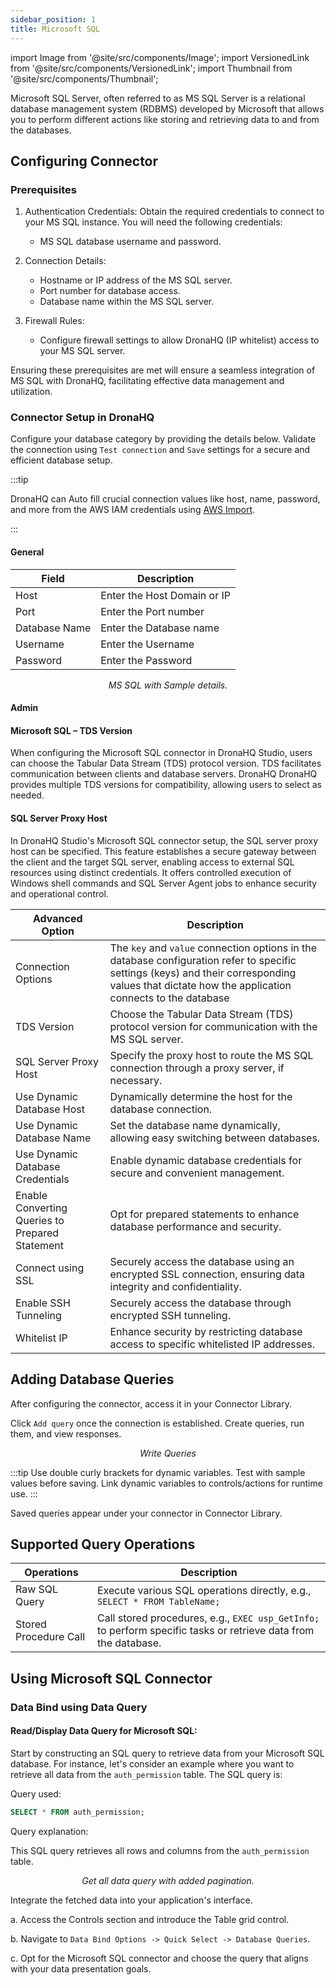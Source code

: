 ```yaml
---
sidebar_position: 1
title: Microsoft SQL
---
```


import Image from '@site/src/components/Image'; import VersionedLink from '@site/src/components/VersionedLink'; import
Thumbnail from '@site/src/components/Thumbnail';

Microsoft SQL Server, often referred to as MS SQL Server is a relational database management system (RDBMS) developed by
Microsoft that allows you to perform different actions like storing and retrieving data to and from the databases.

## Configuring Connector

### Prerequisites

1. Authentication Credentials: Obtain the required credentials to connect to your MS SQL instance. You will need the
   following credentials:

   - MS SQL database username and password.

2. Connection Details:

   - Hostname or IP address of the MS SQL server.
   - Port number for database access.
   - Database name within the MS SQL server.

3. Firewall Rules:
   - Configure firewall settings to allow DronaHQ (IP whitelist) access to your MS SQL server.

Ensuring these prerequisites are met will ensure a seamless integration of MS SQL with DronaHQ, facilitating effective
data management and utilization.

### Connector Setup in DronaHQ

Configure your database category by providing the details below. Validate the connection using `Test connection` and
`Save` settings for a secure and efficient database setup.

:::tip

DronaHQ can Auto fill crucial connection values like host, name, password, and more from the AWS IAM credentials using
[AWS Import](/datasource-concepts/aws-import).

:::

#### General

| Field         | Description                 |
| ------------- | --------------------------- |
| Host          | Enter the Host Domain or IP |
| Port          | Enter the Port number       |
| Database Name | Enter the Database name     |
| Username      | Enter the Username          |
| Password      | Enter the Password          |

<figure>
  <Thumbnail src="/img/reference/connectors/mssql/details.jpeg" alt="MS SQL with Sample details." />
  <figcaption align = "center"><i>MS SQL with Sample details.</i></figcaption>
</figure>

#### Admin

#### Microsoft SQL – TDS Version

When configuring the Microsoft SQL connector in DronaHQ Studio, users can choose the Tabular Data Stream (TDS) protocol
version. TDS facilitates communication between clients and database servers. DronaHQ DronaHQ provides multiple TDS
versions for compatibility, allowing users to select as needed.

#### SQL Server Proxy Host

In DronaHQ Studio's Microsoft SQL connector setup, the SQL server proxy host can be specified. This feature establishes
a secure gateway between the client and the target SQL server, enabling access to external SQL resources using distinct
credentials. It offers controlled execution of Windows shell commands and SQL Server Agent jobs to enhance security and
operational control.

| Advanced Option                                                                                                                                  | Description                                                                                                                                                                                       |
| ------------------------------------------------------------------------------------------------------------------------------------------------ | ------------------------------------------------------------------------------------------------------------------------------------------------------------------------------------------------- |
| Connection Options                                                                                                                               | The `key` and `value` connection options in the database configuration refer to specific settings (keys) and their corresponding values that dictate how the application connects to the database |
| TDS Version                                                                                                                                      | Choose the Tabular Data Stream (TDS) protocol version for communication with the MS SQL server.                                                                                                   |
| SQL Server Proxy Host                                                                                                                            | Specify the proxy host to route the MS SQL connection through a proxy server, if necessary.                                                                                                       |
| Use Dynamic Database Host                                                                                                                        | Dynamically determine the host for the database connection.                                                                                                                                       |
| Use Dynamic Database Name                                                                                                                        | Set the database name dynamically, allowing easy switching between databases.                                                                                                                     |
| <VersionedLink to = "/datasource-concepts/dynamic-credentials/#configure-dynamic-credentials"> Use Dynamic Database Credentials </VersionedLink> | Enable dynamic database credentials for secure and convenient management.                                                                                                                         |
| <VersionedLink to = "/datasource-concepts/prepared-statements/"> Enable Converting Queries to Prepared Statement </VersionedLink>                | Opt for prepared statements to enhance database performance and security.                                                                                                                         |
| <VersionedLink to = "/datasource-concepts/ssl-configurations/"> Connect using SSL </VersionedLink>                                               | Securely access the database using an encrypted SSL connection, ensuring data integrity and confidentiality.                                                                                      |
| <VersionedLink to = "/datasource-concepts/ssh-tunneling/"> Enable SSH Tunneling </VersionedLink>                                                 | Securely access the database through encrypted SSH tunneling.                                                                                                                                     |
| <VersionedLink to = "/datasource-concepts/whitelisting-dronahq-ip/"> Whitelist IP </VersionedLink>                                               | Enhance security by restricting database access to specific whitelisted IP addresses.                                                                                                             |

## Adding Database Queries

After configuring the connector, access it in your Connector Library.

Click `Add query` once the connection is established. Create queries, run them, and view responses.

<figure>
  <Thumbnail src="/img/reference/connectors/mssql/query.jpeg" alt="Write Queries" />
  <figcaption align = "center"><i>Write Queries</i></figcaption>
</figure>

:::tip Use double curly brackets for dynamic variables. Test with sample values before saving. Link dynamic variables to
controls/actions for runtime use. :::

Saved queries appear under your connector in Connector Library.

## Supported Query Operations

| Operations            | Description                                                                                                     |
| --------------------- | --------------------------------------------------------------------------------------------------------------- |
| Raw SQL Query         | Execute various SQL operations directly, e.g., `SELECT * FROM TableName;`                                       |
| Stored Procedure Call | Call stored procedures, e.g., `EXEC usp_GetInfo;` to perform specific tasks or retrieve data from the database. |

## Using Microsoft SQL Connector

### Data Bind using Data Query

#### Read/Display Data Query for Microsoft SQL:

Start by constructing an SQL query to retrieve data from your Microsoft SQL database. For instance, let's consider an
example where you want to retrieve all data from the `auth_permission` table. The SQL query is:

Query used:

```sql
SELECT * FROM auth_permission;
```

Query explanation:

This SQL query retrieves all rows and columns from the `auth_permission` table.

<figure>
  <Thumbnail src="/img/reference/connectors/mssql/getall.jpeg" alt="Get all data query with added pagination." />
  <figcaption align = "center"><i>Get all data query with added pagination.</i></figcaption>
</figure>

Integrate the fetched data into your application's interface.

a. Access the Controls section and introduce the Table grid control.

b. Navigate to `Data Bind Options -> Quick Select -> Database Queries`.

c. Opt for the Microsoft SQL connector and choose the query that aligns with your data presentation goals.
